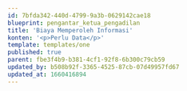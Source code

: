 ```yaml
---
id: 7bfda342-440d-4799-9a3b-0629142cae18
blueprint: pengantar_ketua_pengadilan
title: 'Biaya Memperoleh Informasi'
konten: '<p>Perlu Data</p>'
template: templates/one
published: true
parent: fbe3f4b9-b381-4cf1-92f8-6b300c79cb59
updated_by: b508b92f-3365-4525-87cb-07d49957fd67
updated_at: 1660416894
---
```

